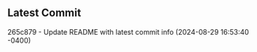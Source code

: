 
## Latest Commit
265c879 - Update README with latest commit info (2024-08-29 16:53:40 -0400) <Yunxi-Zhou>
